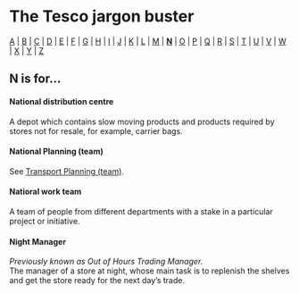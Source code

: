 # The Tesco jargon buster

[A](a.md) | [B](b.md) | [C](c.md) | [D](d.md) | [E](e.md) | [F](f.md) | [G](g.md) | [H](h.md) | [I](i.md) | [J](j.md) | [K](k.md) | [L](l.md) | [M](m.md) | [**N**](n.md) | [O](o.md) | [P](p.md) | [Q](q.md) | [R](r.md) | [S](s.md) | [T](t.md) | [U](u.md) | [V](v.md) | [W](w.md) | [X](x.md) | [Y](y.md) | [Z](z.md)

## N is for…

#### National distribution centre
A depot which contains slow moving products and products required by stores not for resale, for example, carrier bags.

#### National Planning (team)
See [Transport Planning (team)](t.md#transport-planning-team).

#### Natioral work team
A team of people from different departments with a stake in a particular project or initiative.

#### Night Manager
*Previously known as Out of Hours Trading Manager.*  
The manager of a store at night, whose main task is to replenish the shelves and get the store ready for the next day’s trade.
